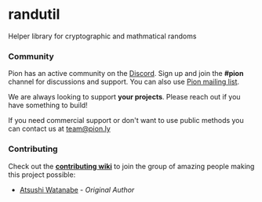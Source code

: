 # randutil
Helper library for cryptographic and mathmatical randoms

### Community
Pion has an active community on the [Discord](https://discord.gg/PngbdqpFbt). Sign up and join the **#pion** channel for discussions and support. You can also use [Pion mailing list](https://groups.google.com/forum/#!forum/pion).

We are always looking to support **your projects**. Please reach out if you have something to build!

If you need commercial support or don't want to use public methods you can contact us at [team@pion.ly](mailto:team@pion.ly)

### Contributing
Check out the **[contributing wiki](https://github.com/pion/webrtc/wiki/Contributing)** to join the group of amazing people making this project possible:

* [Atsushi Watanabe](https://github.com/at-wat) - *Original Author*

